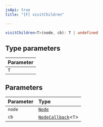 ```yaml
---
jsApi: true
title: "[F] visitChildren"

---
```

```ts
visitChildren<T>(node, cb): T | undefined
```

## Type parameters

| Parameter |
| :------ |
| `T` |

## Parameters

| Parameter | Type |
| :------ | :------ |
| `node` | [`Node`](../type-aliases/Node.md) |
| `cb` | [`NodeCallback`](../type-aliases/NodeCallback.md)<`T`\> |
